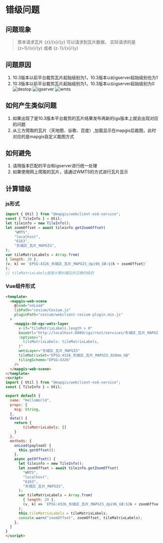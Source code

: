# 错级问题

## 问题现象
> 原本请求瓦片  {z}/{x}/{y} 可以请求到瓦片数据， 实际请求的是  {z`+`1}/{x}/{y} 或者 {z`-`1}/{x}/{y} 

## 问题原因
1. 10.3版本以前平台裁剪瓦片起始级别为1，10.3版本`以前`igserver起始级别也为1
2. 10.3版本以前平台裁剪瓦片起始级别为1，10.3版本`以后`igserver起始级别为0
![destop](./static/demo/cesium/helper/tile/destop.png)
![igserver](./static/demo/cesium/helper/tile/igserver.png)
![wmts](./static/demo/cesium/helper/tile/wmts.png)

## 如何产生类似问题
1. 如果出现了是10.3版本平台裁剪的瓦片结果发布再新的igs版本上就会出现对应的问题
2. 从三方爬取的瓦片（天地图、谷歌、百度）,加载显示在mapgis后裁图，此时对应的是mapgis自定义裁图方式

## 如何避免
1. 请用版本匹配的平台和igserver进行统一处理
2. 如果使用网上爬取的瓦片，请通过WMTS的方式进行瓦片显示

## 计算错级

### js形式
``` js
import { Util } from "@mapgis/webclient-es6-service";
const { TileInfo } = Util;
let tileinfo = new TileInfo();
let zoomOffset = await tileinfo.getZoomOffset(
    "WMTS",
    "localhost",
    "6163",
    "东城区_瓦片_MAPGIS",
);
var tileMatrixLabels = Array.from(
{ length: 20 },
(v, k) => `EPSG:4326_东城区_瓦片_MAPGIS_dpi96_GB:${k + zoomOffset}`
);
// tileMatrixLabels就是计算纠偏后的正确的级别
```

### Vue组件形式
``` html
<template>
  <mapgis-web-scene
    @load="onLoad"
    libPath="cesium/Cesium.js"
    pluginPath="cesium/webclient-cesium-plugin.min.js"
  >
    <mapgis-3d-ogc-wmts-layer
      v-if="tileMatrixLabels.length > 0"
      baseUrl="http://localhost:8089/igs/rest/services/东城区_瓦片_MAPGIS/WMTSServer"
      :options="{
        tileMatrixLabels: tileMatrixLabels,
      }"
      wmtsLayer="东城区_瓦片_MAPGIS"
      tileMatrixSet="EPSG:4326_东城区_瓦片_MAPGIS_028mm_GB"
      tilingScheme="EPSG:4326"
    />
  </mapgis-web-scene>
</template>
<script>
import { Util } from "@mapgis/webclient-es6-service";
const { TileInfo } = Util;

export default {
  name: "HelloWorld",
  props: {
    msg: String,
  },
  data() {
    return {
        tileMatrixLabels: []
    }
  },
  methods: {
    onLoad(payload) {
      this.getOffset();
    },
    async getOffset() {
      let tileinfo = new TileInfo();
      let zoomOffset = await tileinfo.getZoomOffset(
        "WMTS",
        "localhost",
        "6163",
        "东城区_瓦片_MAPGIS",
      );
      var tileMatrixLabels = Array.from(
        { length: 20 },
        (v, k) => `EPSG:4326_东城区_瓦片_MAPGIS_dpi96_GB:${k + zoomOffset}`
      );
      this.tileMatrixLabels = tileMatrixLabels;
      console.warn("zoomOffset", zoomOffset, tileMatrixLabels);
    },
  }
}
</script>
```
